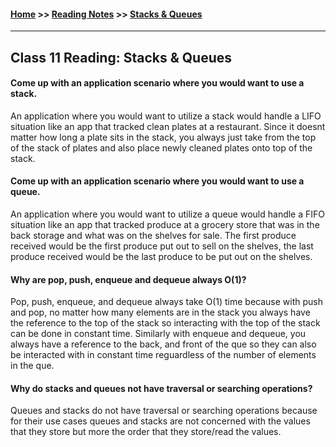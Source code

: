 #### [Home](https://joelmwatson.github.io) >> [Reading Notes](https://joelmwatson.github.io/reading-notes) >> [Stacks & Queues](https://JoelMWatson.github.io/reading-notes/class-11-reading)

---

## Class 11 Reading: Stacks & Queues

#### Come up with an application scenario where you would want to use a stack.

An application where you would want to utilize a stack would handle a LIFO situation
like an app that tracked clean plates at a restaurant. Since it doesnt matter how
long a plate sits in the stack, you always just take from the top of the stack of
plates and also place newly cleaned plates onto top of the stack.

#### Come up with an application scenario where you would want to use a queue.

An application where you would want to utilize a queue would handle a FIFO situation
like an app that tracked produce at a grocery store that was in the back storage and
what was on the shelves for sale. The first produce received would be the first produce
put out to sell on the shelves, the last produce received would be the last produce
to be put out on the shelves.

#### Why are pop, push, enqueue and dequeue always O(1)?

Pop, push, enqueue, and dequeue always take O(1) time because with push and pop, no matter
how many elements are in the stack you always have the reference to the top of the stack so
interacting with the top of the stack can be done in constant time. Similarly with enqueue
and dequeue, you always have a reference to the back, and front of the que so they can also
be interacted with in constant time reguardless of the number of elements in the que.

#### Why do stacks and queues not have traversal or searching operations?

Queues and stacks do not have traversal or searching operations because for their use cases
queues and stacks are not concerned with the values that they store but more the order that
they store/read the values.

